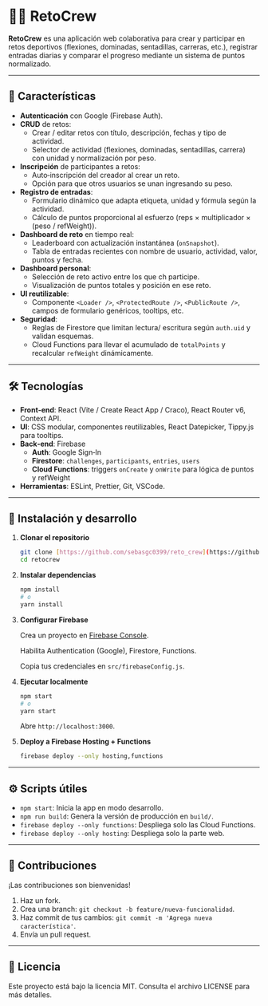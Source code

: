 # 🏋️‍♂️ RetoCrew

**RetoCrew** es una aplicación web colaborativa para crear y participar en retos deportivos (flexiones, dominadas, sentadillas, carreras, etc.), registrar entradas diarias y comparar el progreso mediante un sistema de puntos normalizado.

---

## 📌 Características

- **Autenticación** con Google (Firebase Auth).
- **CRUD** de retos:
  - Crear / editar retos con título, descripción, fechas y tipo de actividad.
  - Selector de actividad (flexiones, dominadas, sentadillas, carrera) con unidad y normalización por peso.
- **Inscripción** de participantes a retos:
  - Auto‐inscripción del creador al crear un reto.
  - Opción para que otros usuarios se unan ingresando su peso.
- **Registro de entradas**:
  - Formulario dinámico que adapta etiqueta, unidad y fórmula según la actividad.
  - Cálculo de puntos proporcional al esfuerzo (reps × multiplicador × (peso / refWeight)).
- **Dashboard de reto** en tiempo real:
  - Leaderboard con actualización instantánea (`onSnapshot`).
  - Tabla de entradas recientes con nombre de usuario, actividad, valor, puntos y fecha.
- **Dashboard personal**:
  - Selección de reto activo entre los que ch participe.
  - Visualización de puntos totales y posición en ese reto.
- **UI reutilizable**:
  - Componente `<Loader />`, `<ProtectedRoute />`, `<PublicRoute />`, campos de formulario genéricos, tooltips, etc.
- **Seguridad**:
  - Reglas de Firestore que limitan lectura/ escritura según `auth.uid` y validan esquemas.
  - Cloud Functions para llevar el acumulado de `totalPoints` y recalcular `refWeight` dinámicamente.

---

## 🛠️ Tecnologías

- **Front‐end**: React (Vite / Create React App / Craco), React Router v6, Context API.
- **UI**: CSS modular, componentes reutilizables, React Datepicker, Tippy.js para tooltips.
- **Back‐end**: Firebase
  - **Auth**: Google Sign‐In  
  - **Firestore**: `challenges`, `participants`, `entries`, `users`  
  - **Cloud Functions**: triggers `onCreate` y `onWrite` para lógica de puntos y refWeight
- **Herramientas**: ESLint, Prettier, Git, VSCode.


---

## 🚀 Instalación y desarrollo

1.  **Clonar el repositorio**

    ```bash
    git clone [https://github.com/sebasgc0399/reto_crew](https://github.com/sebasgc0399/reto_crew)
    cd retocrew
    ```

2.  **Instalar dependencias**

    ```bash
    npm install
    # o
    yarn install
    ```

3.  **Configurar Firebase**

    Crea un proyecto en [Firebase Console](https://console.firebase.google.com/).

    Habilita Authentication (Google), Firestore, Functions.

    Copia tus credenciales en `src/firebaseConfig.js`.

4.  **Ejecutar localmente**

    ```bash
    npm start
    # o
    yarn start
    ```

    Abre `http://localhost:3000`.

5.  **Deploy a Firebase Hosting + Functions**

    ```bash
    firebase deploy --only hosting,functions
    ```

---

## ⚙️ Scripts útiles

-   `npm start`: Inicia la app en modo desarrollo.
-   `npm run build`: Genera la versión de producción en `build/`.
-   `firebase deploy --only functions`: Despliega solo las Cloud Functions.
-   `firebase deploy --only hosting`: Despliega solo la parte web.

---

## 🤝 Contribuciones

¡Las contribuciones son bienvenidas!

1.  Haz un fork.
2.  Crea una branch: `git checkout -b feature/nueva-funcionalidad`.
3.  Haz commit de tus cambios: `git commit -m 'Agrega nueva característica'`.
4.  Envía un pull request.

---

## 📄 Licencia

Este proyecto está bajo la licencia MIT. Consulta el archivo LICENSE para más detalles.

